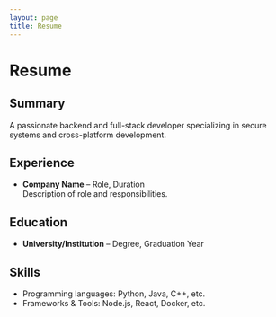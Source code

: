 ```yaml
---
layout: page  
title: Resume  
---  
```


# Resume  

## Summary  
A passionate backend and full-stack developer specializing in secure systems and cross-platform development.  

## Experience  
- **Company Name** – Role, Duration  
  Description of role and responsibilities.  

## Education  
- **University/Institution** – Degree, Graduation Year  

## Skills  
- Programming languages: Python, Java, C++, etc.  
- Frameworks & Tools: Node.js, React, Docker, etc.
